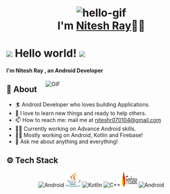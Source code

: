 
<h1 align="center"> <img src="https://cdn.pixabay.com/animation/2022/07/29/07/43/07-43-24-776_512.gif" alt="hello-gif"> <br >I'm <a href="https://www.linkedin.com/in/dheerajkotwani/">Nitesh Ray</a>👨‍💻</h1>


# <img src="https://github.com/TheDudeThatCode/TheDudeThatCode/blob/master/Assets/Hi.gif" width="29px"> Hello world!&nbsp;<img src="https://github.com/TheDudeThatCode/TheDudeThatCode/blob/master/Assets/Earth.gif" width="24px">           
#### I'm Nitesh Ray , an Android Developer

<img align="right" alt="GIF" src="https://d2mf0dukwsiak5.cloudfront.net/r7bkps%2Fpreview%2F63485291%2Fmain_full.gif?response-content-disposition=inline%3Bfilename%3D%22main_full.gif%22%3B&response-content-type=image%2Fgif&Expires=1735889709&Signature=PXW0LE6TCZ4yIUGjLvWbvLFmnnfqPYUyrHgRgDjfJAHff9Awe8rq8QbgaTlXAQULgkTyrffgS0vIYMuI~~k6v77k3-Rs6WKGEdUJGyZHIqYX7Ps-CjJaJ~seURBEwBqX0tFyspBNub3wYCkrEOiixnf1m676toNNuWk2J8qNI8l13b9YiydqncBCq-C8cC34mkCZ1A2u2R8MEzu1ZIFwoHZKPf9kMZ3VQhtmzmVJB0vqyymPXFmjy8Cn4fyelb16TWKM2~U8p7dh75bVspHB-HEoMogunsZqIBYDUbTHCmYTcmAqywjAI0IW0ljixuNDsLZW8P-qpLRv8tN3tCtXpA__&Key-Pair-Id=APKAJT5WQLLEOADKLHBQ" width="400px" />

## 🧐 About
- 🏄‍ Android Developer who loves building Applications.
- 🌱 I love to learn new things and ready to help others.
- 📫 How to reach me: mail me at [niteshr070104@gmail.com](niteshr070104@gmail.com)
- 🧙‍♂️ Currently working on Advance Android skills. 
- 👨‍💻 Mostly working on Android, Kotlin and Firebase!
- 💬 Ask me about anything and everything! 

## ⚙ Tech Stack
<p align="center">
<img src="https://raw.githubusercontent.com/gilbarbara/logos/master/logos/android-icon.svg" alt="Android" width="40" height="40"/> <img src="https://raw.githubusercontent.com/gilbarbara/logos/master/logos/java.svg" alt="Java" width="40" height="40"/> 
<img src="https://www.jrebel.com/sites/default/files/image/2021-01/what%20is%20kotlin%20banner%20image.png" alt="Kotlin" width="70" height="40"/>   
<img src="https://raw.githubusercontent.com/gilbarbara/logos/master/logos/git-icon.svg" alt="C++" width="40" height="40"/> 
<img src="https://raw.githubusercontent.com/gilbarbara/logos/master/logos/firebase.svg" alt="Firebase" width="40" height="40"/> 
<img src="https://raw.githubusercontent.com/gilbarbara/logos/master/logos/figma.svg" alt="Android" width="40" height="40"/> 
</p>
